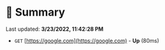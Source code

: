 # 📖 Summary
Last updated: **3/23/2022, 11:42:28 PM**

- `GET` [https://google.com](https://google.com) - **Up** (80ms)
